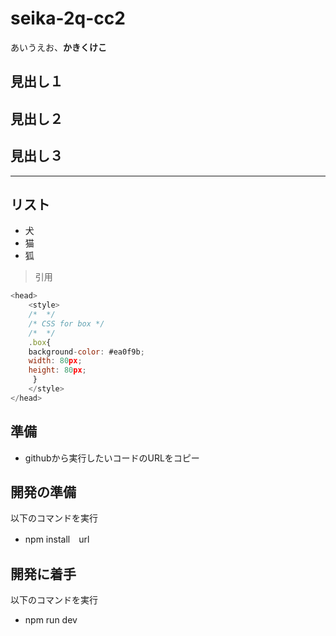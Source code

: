 # seika-2q-cc2

あいうえお、**かきくけこ**

## 見出し１

## 見出し２

## 見出し３

---
## リスト
- 犬
- 猫
- 狐

> 引用

```javascript
<head>
    <style>
    /*  */
    /* CSS for box */
    /*  */
    .box{
    background-color: #ea0f9b;
    width: 80px;
    height: 80px;
     }
    </style>
</head>
```
## 準備
- githubから実行したいコードのURLをコピー

## 開発の準備
以下のコマンドを実行
- npm install　url

## 開発に着手
以下のコマンドを実行
- npm run dev


